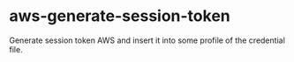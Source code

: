 # aws-generate-session-token
Generate session token AWS and insert it into some profile of the credential file.
